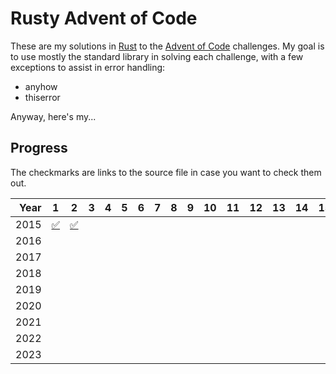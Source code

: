 Rusty Advent of Code
====================

These are my solutions in [Rust](https://www.rust-lang.org/) to the [Advent of Code](https://adventofcode.com/) challenges. My goal is to use mostly the standard library in solving each challenge, with a few exceptions to assist in error handling:

- anyhow
- thiserror

Anyway, here's my...

Progress
--------

The checkmarks are links to the source file in case you want to check them out.

| Year | 1 | 2 | 3 | 4 | 5 | 6 | 7 | 8 | 9 | 10 | 11 | 12 | 13 | 14 | 15 | 16 | 17 | 18 | 19 | 20 | 21 | 22 | 23 | 24 | 25 |
|-----:|:-:|:-:|:-:|:-:|:-:|:-:|:-:|:-:|:-:|:--:|:--:|:--:|:--:|:--:|:--:|:--:|:--:|:--:|:--:|:--:|:--:|:--:|:--:|:--:|:--:|
| 2015 | [:white_check_mark:](/src/bin/2015-01.rs) | [:white_check_mark:](/src/bin/2015-02.rs) |
| 2016 |
| 2017 |
| 2018 |
| 2019 |
| 2020 |
| 2021 |
| 2022 |
| 2023 |
